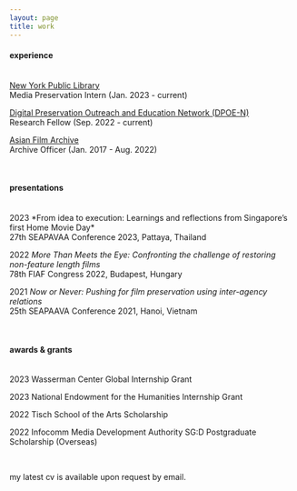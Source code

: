 ```yaml
---
layout: page
title: work
---
```

<h4>experience</h4>
<br>
<u>New York Public Library</u>
<br>Media Preservation Intern (Jan. 2023 - current)

<u>Digital Preservation Outreach and Education Network (DPOE-N)</u>
<br>Research Fellow (Sep. 2022 - current)

<u>Asian Film Archive</u>
<br>Archive Officer (Jan. 2017 - Aug. 2022)

<br>
<h4>presentations</h4>
<br>
2023 *From idea to execution: Learnings and reflections from Singapore’s first Home Movie Day*<br>
27th SEAPAVAA Conference 2023, Pattaya, Thailand

2022 *More Than Meets the Eye: Confronting the challenge of restoring non-feature length films*<br>
78th FIAF Congress 2022, Budapest, Hungary

2021 *Now or Never: Pushing for film preservation using inter-agency relations*<br>
25th SEAPAAVA Conference 2021, Hanoi, Vietnam

<br>
<h4>awards & grants</h4>
<br>
2023 Wasserman Center Global Internship Grant

2023 National Endowment for the Humanities Internship Grant

2022 Tisch School of the Arts Scholarship

2022 Infocomm Media Development Authority SG:D Postgraduate Scholarship (Overseas)

<br>
<p class="message">
  my latest cv is available upon request by email.
</p>

<!-- <p class="message">
  Hey there! This page is included as an example. Feel free to customize it for your own use upon downloading. Carry on!
</p>

Celeste is a lightweight Jekyll theme that features a minimalist, content-first design. It places your content center stage and lets your readers view them in a clutter-free environment without visual distractions. It is based on [Poole](https://github.com/poole/poole), the Jekyll butler, by [@mdo](https://twitter.com/mdo).

In addition to using Poole as its foundation, Celeste is also built using the following open-source projects:

* [normalize.css](http://necolas.github.io/normalize.css/), a modern, HTML5-ready alternative to CSS resets.
* [Font Awesome](https://fontawesome.com/v4.7.0/), the iconic font and CSS toolkit.
* [Hover.css](http://ianlunn.github.io/Hover/), a collection of CSS3 powered hover effects.

Celeste is <i class="fa fa-code"></i> with <i class="fa fa-heart"></i> by [@nicoelayda](https://github.com/nicoelayda). Learn more and contribute on [GitHub](https://github.com/nicoelayda/celeste).

Have questions or suggestions? Feel free to [open an issue on GitHub](https://github.com/nicoelayda/celeste/issues/new) or [ask me on Twitter](https://twitter.com/nicoelayda).

Thanks for reading! -->

